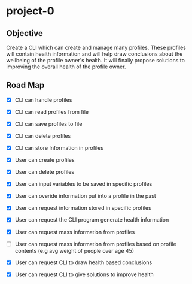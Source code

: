 # project-0
## Objective

Create a CLI which can create and manage many profiles. These profiles will contain health information and will help draw conclusions about the wellbeing of the profile owner's health. It will finally propose solutions to improving the overall health of the profile owner.

## Road Map

- [x] CLI can handle profiles
- [x] CLI can read profiles from file
- [x] CLI can save profiles to file
- [x] CLI can delete profiles
- [x] CLI can store Information in profiles
- [x] User can create profiles
- [x] User can delete profiles
- [x] User can input variables to be saved in specific profiles
- [x] User can overide information put into a profile in the past
- [x] User can request information stored in specific profiles
- [x] User can request the CLI program generate health information
- [x] User can request mass information from profiles
- [ ] User can request mass information from profiles based on profile contents (e.g avg weight of people over age 45)
- [x] User can request CLI to draw health based conclusions
- [x] User can request CLI to give solutions to improve health

